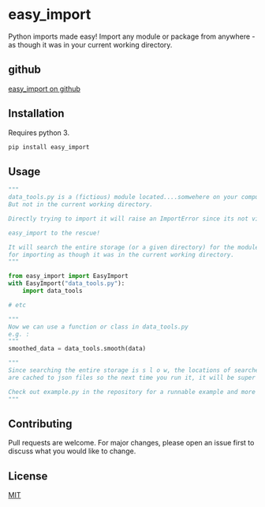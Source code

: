 # easy_import
Python imports made easy! Import any module or package from anywhere - as though it was in your current working directory.

## github
[easy_import on github](https://github.com/NerdyTurkey/easy_import)

## Installation
Requires python 3.

```bash
pip install easy_import
```

## Usage
```python
"""
data_tools.py is a (fictious) module located....somwehere on your computer. 
But not in the current working directory.

Directly trying to import it will raise an ImportError since its not visible.

easy_import to the rescue!

It will search the entire storage (or a given directory) for the module and make it visible
for importing as though it was in the current working directory.
"""

from easy_import import EasyImport
with EasyImport("data_tools.py"):
    import data_tools

# etc

"""
Now we can use a function or class in data_tools.py
e.g. :
"""
smoothed_data = data_tools.smooth(data)

"""
Since searching the entire storage is s l o w, the locations of searched items
are cached to json files so the next time you run it, it will be super fast!

Check out example.py in the repository for a runnable example and more details.
"""

```

## Contributing
Pull requests are welcome. For major changes, please open an issue first to discuss what you would like to change.


## License
[MIT](https://choosealicense.com/licenses/mit/)
